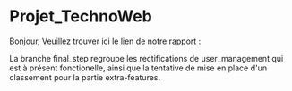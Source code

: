 # Projet_TechnoWeb
Bonjour, 
Veuillez trouver ici le lien de notre rapport : 

La branche final_step regroupe les rectifications de user_management qui est à présent fonctionelle, ainsi que la tentative de mise en place d'un classement pour la partie extra-features. 
